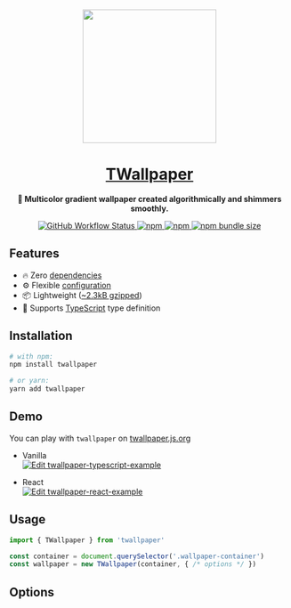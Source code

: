 <br>
<p align="center">
  <a href="https://crashmax-dev.github.io/twallpaper/">
    <img height="240" src="https://crashmax-dev.github.io/twallpaper/utya.gif"/>
    <br/>
    <h1 align="center">TWallpaper</h1>
  </a>
</p>

<p align="center">
  <b>🌈 Multicolor gradient wallpaper created algorithmically and shimmers smoothly.</b>
</p>

<p align="center">
  <a href="https://github.com/crashmax-dev/twallpaper/actions">
    <img alt="GitHub Workflow Status" src="https://img.shields.io/github/workflow/status/crashmax-dev/twallpaper/github-pages">
  </a>
  <a href="https://www.npmjs.com/package/twallpaper">
    <img alt="npm" src="https://img.shields.io/npm/v/twallpaper">
  </a>
  <a href="https://www.npmjs.com/package/twallpaper">
    <img alt="npm" src="https://img.shields.io/npm/dt/twallpaper?color=blue">
  </a>
  <a href="https://bundlephobia.com/package/twallpaper@latest">
    <img alt="npm bundle size" src="https://badgen.net/bundlephobia/minzip/twallpaper">
  </a>
</p>

## Features

 - 🔥 Zero [dependencies](https://www.npmjs.com/package/twallpaper?activeTab=dependents)
 - ⚙️ Flexible [configuration](#options)
 - 📦 Lightweight ([~2.3kB gzipped](https://bundlephobia.com/package/twallpaper))
 - 📜 Supports [TypeScript](https://www.typescriptlang.org) type definition

## Installation

```sh
# with npm:
npm install twallpaper

# or yarn:
yarn add twallpaper
```

## Demo

You can play with `twallpaper` on [twallpaper.js.org](https://twallpaper.js.org)

 - Vanilla\
  [![Edit twallpaper-typescript-example](https://codesandbox.io/static/img/play-codesandbox.svg)](https://codesandbox.io/s/twallpaper-typescript-example-1hwedw?fontsize=14&hidenavigation=1&theme=dark)

 - React\
  [![Edit twallpaper-react-example](https://codesandbox.io/static/img/play-codesandbox.svg)](https://codesandbox.io/s/twallpaper-react-example-sl2sy0?fontsize=14&hidenavigation=1&theme=dark)


## Usage

```js
import { TWallpaper } from 'twallpaper'

const container = document.querySelector('.wallpaper-container')
const wallpaper = new TWallpaper(container, { /* options */ })
```

## Options
